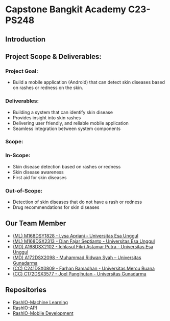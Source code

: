# Capstone Bangkit Academy C23-PS248
## Introduction

## Project Scope & Deliverables:
### Project Goal:
- Build a mobile application (Android) that can detect skin diseases based on rashes or redness on the skin.
### Deliverables:
- Building a system that can identify skin disease
- Provides insight into skin rashes
- Delivering user friendly, and reliable mobile application
- Seamless integration between system components
### Scope:
### In-Scope:
- Skin disease detection based on rashes or redness
- Skin disease awareness
- First aid for skin diseases
### Out-of-Scope:
- Detection of skin diseases that do not have a rash or redness
- Drug recommendations for skin diseases


## Our Team Member
- [(ML) M168DSY1828 -  Lysa Apriani  - Universitas Esa Unggul](mailto:M168DSY1828@bangkit.academy)
- [(ML) M168DSX2313 - Dian Fajar Septianto  - Universitas Esa Unggul](mailto:M168DSX2313@bangkit.academy)
- [(MD) A168DSX2102 - Ichlasul Fikri Astamar Putra - Universitas Esa Unggul](mailto:A168DSX2102@bangkit.academy)
- [(MD) A172DSX2098 -  Muhammad Ridwan Syah – Universitas Gunadarma](mailto:A172DSX2098@bangkit.academy)
- [(CC) C241DSX0809 - Farhan Ramadhan  - Universitas Mercu Buana](mailto:C241DSX0809@bangkit.academy.com)
- [(CC) C172DSX3577 - Joel Pangihutan  -  Universitas Gunadarma](mailto:C172DSX3577@bangkit.academy.com)

## Repositories
- [RashIO-Machine Learning](https://github.com/C22-PS001-Capstone/Vee-Mobile)
- [RashIO-API](https://github.com/C22-PS001-Capstone/Vee-API)
- [RashIO-Mobile Development](https://github.com/C22-PS001-Capstone/Vee-ML-Deployment)
